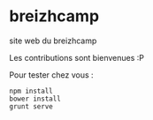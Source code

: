 # breizhcamp
site web du breizhcamp


Les contributions sont bienvenues :P


Pour tester chez vous :
```
npm install
bower install
grunt serve
```
